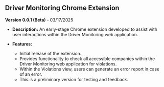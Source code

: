 ## Driver Monitoring Chrome Extension

**Version 0.0.1 (Beta)** - 03/17/2025

- **Description:**
  An early-stage Chrome extension developed to assist with user interactions within the Driver Monitoring web application.

- **Features:**
  - Initial release of the extension.
  - Provides functionality to check all accessible companies within the Driver Monitoring web application for violations.
  - Within the Violations view, users can generate an error report in case of an error.
  - This is a preliminary version for testing and feedback.
